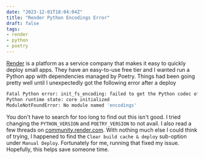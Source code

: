 ```yaml
---
date: "2023-12-01T18:04:04Z"
title: "Render Python Encodings Error"
draft: false
tags:
- render
- python
- poetry
---
```


[Render](https://render.com/) is a platform as a service company that makes it easy to quickly deploy small apps.
They have an easy-to-use free tier and I wanted run a Python app with dependencies managed by Poetry.
Things had been going pretty well until I unexpectedly got the following error after a deploy

```sh
Fatal Python error: init_fs_encoding: failed to get the Python codec of the filesystem encoding
Python runtime state: core initialized
ModuleNotFoundError: No module named 'encodings'
```

You don't have to search for too long to find out this isn't good.
I tried changing the `PYTHON_VERSION` and `POETRY_VERSION` to not avail.
I also read a few threads on [community.render.com](https://community.render.com).
With nothing much else I could think of trying, I happened to find the `Clear build cache & deploy` sub-option under `Manual Deploy`.
Fortunately for me, running that fixed my issue.
Hopefully, this helps save someone time.
